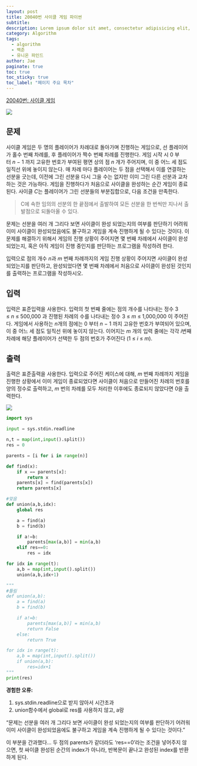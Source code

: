 ```yaml
---
layout: post
title: 20040번 사이클 게임 파이썬
subtitle:
description: Lorem ipsum dolor sit amet, consectetur adipisicing elit, sed do eiusmod tempor incididunt ut labore et dolore magna aliqua.
category: Algorithm
tags:
  - algorithm
  - 백준
  - 유니온 파인드
author: Jae
paginate: true
toc: true
toc_sticky: true
toc_label: "페이지 주요 목차"
---
```


[20040번: 사이클 게임](https://www.acmicpc.net/problem/20040)

![](https://images.velog.io/images/a87380/post/4e8782ac-4cd7-4497-bdd0-acc794d2e805/image.png)

## 문제

사이클 게임은 두 명의 플레이어가 차례대로 돌아가며 진행하는 게임으로, 선 플레이어가 홀수 번째 차례를, 후 플레이어가 짝수 번째 차례를 진행한다. 게임 시작 시 0 부터 *n* − 1 까지 고유한 번호가 부여된 평면 상의 점 *n* 개가 주어지며, 이 중 어느 세 점도 일직선 위에 놓이지 않는다. 매 차례 마다 플레이어는 두 점을 선택해서 이를 연결하는 선분을 긋는데, 이전에 그린 선분을 다시 그을 수는 없지만 이미 그린 다른 선분과 교차하는 것은 가능하다. 게임을 진행하다가 처음으로 사이클을 완성하는 순간 게임이 종료된다. 사이클 *C*는 플레이어가 그린 선분들의 부분집합으로, 다음 조건을 만족한다.

> C에 속한 임의의 선분의 한 끝점에서 출발하여 모든 선분을 한 번씩만 지나서 출발점으로 되돌아올 수 있다.

문제는 선분을 여러 개 그리다 보면 사이클이 완성 되었는지의 여부를 판단하기 어려워 이미 사이클이 완성되었음에도 불구하고 게임을 계속 진행하게 될 수 있다는 것이다. 이 문제를 해결하기 위해서 게임의 진행 상황이 주어지면 몇 번째 차례에서 사이클이 완성되었는지, 혹은 아직 게임이 진행 중인지를 판단하는 프로그램을 작성하려 한다.

입력으로 점의 개수 *n*과 *m* 번째 차례까지의 게임 진행 상황이 주어지면 사이클이 완성 되었는지를 판단하고, 완성되었다면 몇 번째 차례에서 처음으로 사이클이 완성된 것인지를 출력하는 프로그램을 작성하시오.

## 입력

입력은 표준입력을 사용한다. 입력의 첫 번째 줄에는 점의 개수를 나타내는 정수 3 ≤ *n* ≤ 500,000 과 진행된 차례의 수를 나타내는 정수 3 ≤ *m* ≤ 1,000,000 이 주어진다. 게임에서 사용하는 *n*개의 점에는 0 부터 *n* − 1 까지 고유한 번호가 부여되어 있으며, 이 중 어느 세 점도 일직선 위에 놓이지 않는다. 이어지는 *m* 개의 입력 줄에는 각각 *i*번째 차례에 해당 플레이어가 선택한 두 점의 번호가 주어진다 (1 ≤ *i* ≤ *m*).

## 출력

출력은 표준출력을 사용한다. 입력으로 주어진 케이스에 대해, *m* 번째 차례까지 게임을 진행한 상황에서 이미 게임이 종료되었다면 사이클이 처음으로 만들어진 차례의 번호를 양의 정수로 출력하고, *m* 번의 차례를 모두 처리한 이후에도 종료되지 않았다면 0을 출력한다.

![](https://images.velog.io/images/a87380/post/9643b22c-773b-4570-8362-c12828e893ad/image.png)

```python
import sys

input = sys.stdin.readline

n,t = map(int,input().split())
res = 0

parents = [i for i in range(n)]

def find(x):
    if x == parents[x]:
        return x
    parents[x] = find(parents[x])
    return parents[x]

#맞음
def union(a,b,idx):
    global res

    a = find(a)
    b = find(b)

    if a!=b:
        parents[max(a,b)] = min(a,b)
    elif res==0:
        res = idx

for idx in range(t):
    a,b = map(int,input().split())
    union(a,b,idx+1)

"""
#틀림
def union(a,b):
    a = find(a)
    b = find(b)

    if a!=b:
        parents[max(a,b)] = min(a,b)
        return False
    else:
        return True

for idx in range(t):
    a,b = map(int,input().split())
    if union(a,b):
        res=idx+1
"""
print(res)
```

**경험한 오류:**

1. sys.stdin.readline으로 받지 않아서 시간초과
2. union함수에서 global로 res를 사용하지 않고, a랑

“문제는 선분을 여러 개 그리다 보면 사이클이 완성 되었는지의 여부를 판단하기 어려워 이미 사이클이 완성되었음에도 불구하고 게임을 계속 진행하게 될 수 있다는 것이다.”

이 부분을 간과했다... 두 점의 parents가 같더라도 ‘res==0’라는 조건을 넣어주지 않으면, 첫 싸이클 완성된 순간의 index가 아니라, 반복문이 끝나고 완성된 index를 반환하게 된다.
